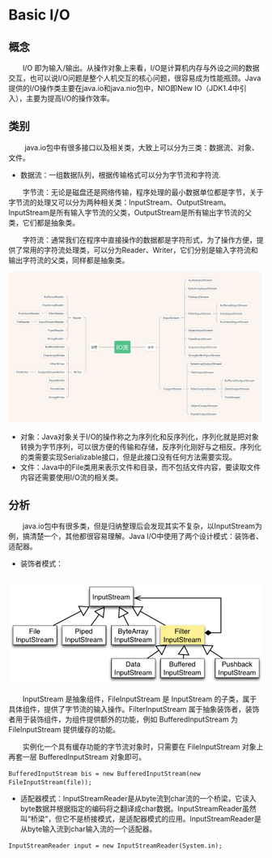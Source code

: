 # Basic I/O

## 概念

&emsp;&emsp;I/O 即为输入/输出。从操作对象上来看，I/O是计算机内存与外设之间的数据交互，也可以说I/O问题是整个人机交互的核心问题，很容易成为性能瓶颈。Java提供的I/O操作类主要在java.io和java.nio包中，NIO即New IO（JDK1.4中引入），主要为提高I/O的操作效率。

## 类别

&emsp;&emsp;	java.io包中有很多接口以及相关类，大致上可以分为三类：数据流、对象、文件。

- 数据流：一组数据队列，根据传输格式可以分为字节流和字符流.
	
&emsp;&emsp;字节流：无论是磁盘还是网络传输，程序处理的最小数据单位都是字节，关于字节流的处理又可以分为两种相关类：InputStream、OutputStream。InputStream是所有输入字节流的父类，OutputStream是所有输出字节流的父类，它们都是抽象类。
	
&emsp;&emsp;字符流：通常我们在程序中直接操作的数据都是字符形式，为了操作方便，提供了常用的字符流处理类，可以分为Reader、Writer，它们分别是输入字符流和输出字符流的父类，同样都是抽象类。

<div align=center><img src="https://raw.githubusercontent.com/Bboy-AJ/JavaDeveloper-SkillMap/master/images/Java Web/JavaIOClassMap.png" width=700></div>


- 对象：Java对象关于I/O的操作称之为序列化和反序列化，序列化就是把对象转换为字节序列，可以很方便的传输和存储，反序列化刚好与之相反。序列化的类需要实现Serializable接口，但是此接口没有任何方法需要实现。
- 文件：Java中的File类用来表示文件和目录，而不包括文件内容，要读取文件内容还需要使用I/O流的相关类。

## 分析

&emsp;&emsp;java.io包中有很多类，但是归纳整理后会发现其实不复杂，以InputStream为例，搞清楚一个，其他都很容易理解。Java I/O中使用了两个设计模式：装饰者、适配器。
	


- 装饰者模式：
<br>
<div align=center><img src="https://raw.githubusercontent.com/Bboy-AJ/JavaDeveloper-SkillMap/master/images/Java Web/JavaIODecoratePattern.png" width=700></div>
<br>
&emsp;&emsp;InputStream 是抽象组件，FileInputStream 是 InputStream 的子类，属于具体组件，提供了字节流的输入操作。FilterInputStream 属于抽象装饰者，装饰者用于装饰组件，为组件提供额外的功能，例如 BufferedInputStream 为 FileInputStream 提供缓存的功能。
	
&emsp;&emsp;实例化一个具有缓存功能的字节流对象时，只需要在 FileInputStream 对象上再套一层 BufferedInputStream 对象即可。

`BufferedInputStream bis = new BufferedInputStream(new FileInputStream(file));`
	


- 适配器模式：InputStreamReader是从byte流到char流的一个桥梁，它读入byte数据并根据指定的编码将之翻译成char数据。InputStreamReader虽然叫“桥梁”，但它不是桥接模式，是适配器模式的应用。InputStreamReader是从byte输入流到char输入流的一个适配器。

`InputStreamReader input = new InputStreamReader(System.in);`